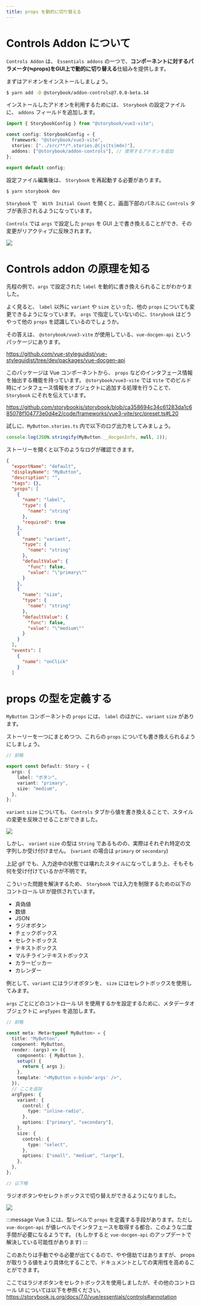 ```yaml
---
title: props を動的に切り替える
---
```


# Controls Addon について

`Controls Addon` は、 `Essentials addons` の一つで、**コンポーネントに対するパラメータ(≒props)をGUI上で動的に切り替える**仕組みを提供します。

まずはアドオンをインストールしましょう。

```bash
$ yarn add -D @storybook/addon-controls@7.0.0-beta.14
```

インストールしたアドオンを利用するためには、 `Storybook` の設定ファイルに、 `addons` フィールドを追加します。

```ts:.storybook/main.ts
import { StorybookConfig } from "@storybook/vue3-vite";

const config: StorybookConfig = {
  framework: "@storybook/vue3-vite",
  stories: ["../src/**/*.stories.@(js|ts|mdx)"],
  addons: ["@storybook/addon-controls"], // 使用するアドオンを追加
};

export default config;
```

設定ファイル編集後は、 `Storybook` を再起動する必要があります。

```bash
$ yarn storybook dev
```

`Storybook` で　`With Initial Count` を開くと、画面下部のパネルに `Controls` タブが表示されるようになっています。

`Controls` では `args` で設定した `props` を GUI 上で書き換えることができ、その変更がリアクティブに反映されます。

![](https://storage.googleapis.com/zenn-user-upload/689503931bf5-20221226.gif)

# Controls addon の原理を知る

先程の例で、`args` で設定された `label` を動的に書き換えられることがわかりました。

よく見ると、 `label` 以外に `variant` や `size` といった、他の `props` についても変更できるようになっています。 `args` で指定していないのに、`Storybook` はどうやって他の `props` を認識しているのでしょうか。

その答えは、 `@storybook/vue3-vite` が使用している、`vue-docgen-api` というパッケージにあります。

https://github.com/vue-styleguidist/vue-styleguidist/tree/dev/packages/vue-docgen-api

このパッケージは Vue コンポーネントから、 `props` などのインタフェース情報を抽出する機能を持っています。 `@storybook/vue3-vite` では `Vite` でのビルド時にインタフェース情報をオブジェクトに追加する処理を行うことで、`Storybook` にそれを伝えています。

https://github.com/storybookjs/storybook/blob/ca358694c34c61283da1c685078f104773e0d4e2/code/frameworks/vue3-vite/src/preset.ts#L20

試しに、`MyButton.stories.ts` 内で以下のログ出力をしてみましょう。

```ts
console.log(JSON.stringify(MyButton.__docgenInfo, null, 2));
```

ストーリーを開くと以下のようなログが確認できます。

```json
{
  "exportName": "default",
  "displayName": "MyButton",
  "description": "",
  "tags": {},
  "props": [
    {
      "name": "label",
      "type": {
        "name": "string"
      },
      "required": true
    },
    {
      "name": "variant",
      "type": {
        "name": "string"
      },
      "defaultValue": {
        "func": false,
        "value": "\"primary\""
      }
    },
    {
      "name": "size",
      "type": {
        "name": "string"
      },
      "defaultValue": {
        "func": false,
        "value": "\"medium\""
      }
    }
  ],
  "events": [
    {
      "name": "onClick"
    }
  ]
  ```

# props の型を定義する

`MyButton` コンポーネントの `props` には、 `label` のほかに、`variant` `size` があります。

ストーリーを一つにまとめつつ、これらの `props` についても書き換えられるようにしましょう。

```ts:src/stories/MyButton.ts
// 前略

export const Default: Story = {
  args: {
    label: "ボタン",
    variant: "primary",
    size: "medium",
  },
};
```

`variant` `size` についても、 `Controls` タブから値を書き換えることで、スタイルの変更を反映させることができました。

![](https://storage.googleapis.com/zenn-user-upload/00d32263d9c9-20221226.gif)

しかし、 `variant` `size` の型は `String` であるものの、実際はそれぞれ特定の文字列しか受け付けません。 (`variant` の場合は `primary` or `secondary`)

上記 gif でも、入力途中の状態では壊れたスタイルになってしまう上、そもそも何を受け付けているかが不明です。

こういった問題を解決するため、 `Storybook` では入力を制限するための以下のコントロール UI が提供されています。

- 真偽値
- 数値
- JSON
- ラジオボタン
- チェックボックス
- セレクトボックス
- テキストボックス
- マルチラインテキストボックス
- カラーピッカー
- カレンダー

例として、`variant` にはラジオボタンを、 `size` にはセレクトボックスを使用してみます。

`args` ごとにどのコントロール UI を使用するかを設定するために、メタデータオブジェクトに `argTypes` を追加します。

```ts:src/stories/MyButton.ts
// 前略

const meta: Meta<typeof MyButton> = {
  title: "MyButton",
  component: MyButton,
  render: (args) => ({
    components: { MyButton },
    setup() {
      return { args };
    },
    template: "<MyButton v-bind='args' />",
  }),
  // ここを追加
  argTypes: {
    variant: {
      control: {
        type: "inline-radio",
      },
      options: ["primary", "secondary"],
    },
    size: {
      control: {
        type: "select",
      },
      options: ["small", "medium", "large"],
    },
  },
};

// 以下略
```

ラジオボタンやセレクトボックスで切り替えができるようになりました。

![](https://storage.googleapis.com/zenn-user-upload/6e73ba32edc2-20221226.gif)

:::message
Vue 3 には、型レベルで `props` を定義する手段があります。ただし `vue-docgen-api` が値レベルでインタフェースを取得する都合、このような二度手間が必要になるようです。
(もしかすると `vue-docgen-api` のアップデートで解決している可能性があります)
:::

このあたりは手動でやる必要が出てくるので、やや億劫ではありますが、 props が取りうる値をより具体化することで、ドキュメントとしての実用性を高めることができます。

ここではラジオボタンをセレクトボックスを使用しましたが、その他のコントロール UI については以下を参照ください。
https://storybook.js.org/docs/7.0/vue/essentials/controls#annotation
